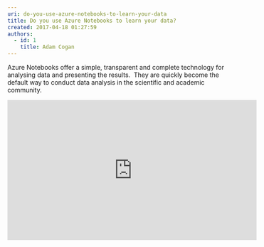 ```yaml
---
uri: do-you-use-azure-notebooks-to-learn-your-data
title: Do you use Azure Notebooks to learn your data?
created: 2017-04-18 01:27:59
authors:
  - id: 1
    title: Adam Cogan
---
```





<span class='intro'> ​​​​​Azure Notebooks offer a simple, transparent and complete technology for analysing data and presenting the results. &#160;They are quickly become the default way to conduct data analysis in the scientific and academic community.<br> </span>

<iframe width="560" height="315" src="https&#58;//www.youtube.com/embed/sUN5eIfbVM0?end=4107" frameborder="0"></iframe>​​​<br>



